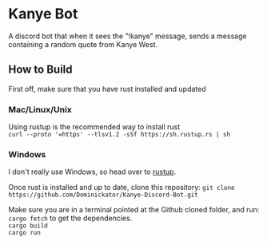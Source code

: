 # Kanye Bot
A discord bot that when it sees the "!kanye" message, sends a message containing a random quote from Kanye West.

## How to Build
First off, make sure that you have rust installed and updated 

### Mac/Linux/Unix
Using rustup is the recommended way to install rust\
```curl --proto '=https' --tlsv1.2 -sSf https://sh.rustup.rs | sh```

### Windows
I don't really use Windows, so head over to [rustup](https://rustup.rs).

Once rust is installed and up to date, clone this repository:
```git clone https://github.com/Dominickator/Kanye-Discord-Bot.git```

Make sure you are in a terminal pointed at the Github cloned folder, and run:\
```cargo fetch``` to get the dependencies.\
```cargo build```\
```cargo run```
